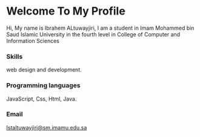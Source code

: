 # Welcome To My Profile


Hi, My name is Ibrahem ALtuwayjiri, I am a student in Imam Mohammed bin Saud Islamic University 
in the fourth level in College of Computer and Information Sciences



### Skills

web design and development.


### Programming languages

JavaScript, Css, Html, Java.

### Email

Istaltuwayjiri@sm.imamu.edu.sa
